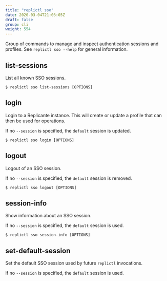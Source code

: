 ```yaml
---
title: "replictl sso"
date: 2020-03-04T21:03:05Z
draft: false
group: cli
weight: 554
---
```


Group of commands to manage and inspect authentication sessions and profiles.
See `replictl sso --help` for general information.

## list-sessions
List all known SSO sessions.

```text
$ replictl sso list-sessions [OPTIONS]
```

## login
Login to a Replicante instance.
This will create or update a profile that can then be used for operations.

If no `--session` is specified, the `default` session is updated.

```text
$ replictl sso login [OPTIONS]
```

## logout
Logout of an SSO session.

If no `--session` is specified, the `default` session is removed.

```text
$ replictl sso logout [OPTIONS]
```

## session-info
Show information about an SSO session.

If no `--session` is specified, the `default` session is used.

```text
$ replictl sso session-info [OPTIONS]
```

## set-default-session
Set the default SSO session used by future `replictl` invocations.

If no `--session` is specified, the `default` session is used.
